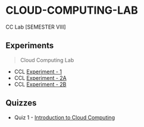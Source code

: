 # CLOUD-COMPUTING-LAB
 CC Lab [SEMESTER VIII]
 
## Experiments 
 
   >Cloud Computing Lab
 
- CCL [Experiment - 1](https://github.com/Amey-Thakur/CLOUD-COMPUTING-LAB/blob/main/Experiments/AMEY_B-50_CCL_EXPERIMENT-1.pdf)
- CCL [Experiment - 2A](https://github.com/Amey-Thakur/CLOUD-COMPUTING-LAB/blob/main/Experiments/AMEY_B-50_CCL_EXPERIMENT-2A.pdf)
- CCL [Experiment - 2B](https://github.com/Amey-Thakur/CLOUD-COMPUTING-LAB/blob/main/Experiments/AMEY_B-50_CCL_EXPERIMENT-2B.pdf)

 ## Quizzes

 - Quiz 1 - [Introduction to Cloud Computing](https://github.com/Amey-Thakur/CLOUD-COMPUTING-LAB/blob/main/Quizzes/Quiz%201_Introduction%20to%20Cloud%20Computing.pdf)

